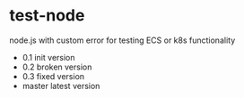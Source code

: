# test-node
node.js with custom error for testing ECS or k8s functionality

- 0.1 init version
- 0.2 broken version
- 0.3 fixed version
- master latest version
